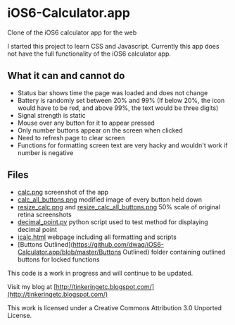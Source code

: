 iOS6-Calculator.app
===================

Clone of the iOS6 calculator app for the web

I started this project to learn CSS and Javascript. Currently this app does not have the full functionality of the iOS6 calculator app.

What it can and cannot do
--
* Status bar shows time the page was loaded and does not change
* Battery is randomly set between 20% and 99% (If below 20%, the icon would have to be red, and above 99%, the text would be three digits)
* Signal strength is static
* Mouse over any button for it to appear pressed
* Only number buttons appear on the screen when clicked
* Need to refresh page to clear screen
* Functions for formatting screen text are very hacky and wouldn't work if number is negative

Files
--
* [calc.png](https://github.com/dwaq/iOS6-Calculator.app/blob/master/calc.png) screenshot of the app
* [calc_all_buttons.png](https://github.com/dwaq/iOS6-Calculator.app/blob/master/calc_all_buttons.png) modified image of every button held down
* [resize_calc.png](https://github.com/dwaq/iOS6-Calculator.app/blob/master/resize_calc.png) and [resize_calc_all_buttons.png](https://github.com/dwaq/iOS6-Calculator.app/blob/master/resize_calc_all_buttons.png) 50% scale of original retina screenshots
* [decimal_point.py](https://github.com/dwaq/iOS6-Calculator.app/blob/master/decimal_point.py) python script used to test method for displaying decimal point
* [icalc.html](https://github.com/dwaq/iOS6-Calculator.app/blob/master/icalc.html) webpage including all formatting and scripts
* [Buttons Outlined](https://github.com/dwaq/iOS6-Calculator.app/blob/master/Buttons Outlined) folder containing outlined buttons for locked functions

This code is a work in progress and will continue to be updated.

Visit my blog at [http://tinkeringetc.blogspot.com/](http://tinkeringetc.blogspot.com/)

This work is licensed under a Creative Commons Attribution 3.0 Unported License.